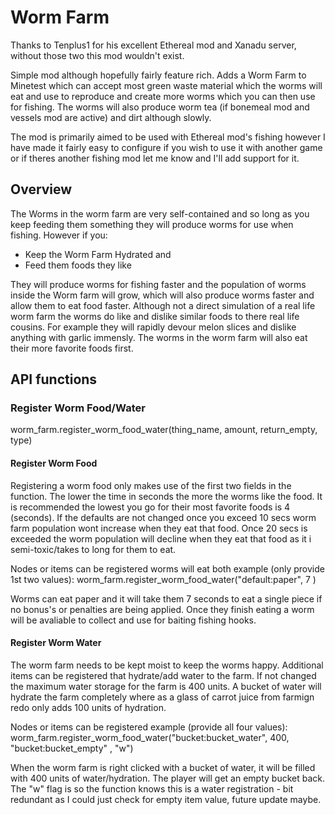 # Worm Farm

Thanks to Tenplus1 for his excellent Ethereal mod and Xanadu server, without those two this mod wouldn't exist.

Simple mod although hopefully fairly feature rich. Adds a Worm Farm to Minetest which can accept most green waste material which the worms will eat and use to reproduce and create more worms which you can then use for fishing. The worms will also produce worm tea (if bonemeal mod and vessels mod are active) and dirt although slowly. 

The mod is primarily aimed to be used with Ethereal mod's fishing however I have made it fairly easy to configure if you wish to use it with another game or if theres another fishing mod let me know and I'll add support for it.

## Overview
The Worms in the worm farm are very self-contained and so long as you keep feeding them something they will produce worms for use when fishing. However if you:

 - Keep the Worm Farm Hydrated and
 - Feed them foods they like 

They will produce worms for fishing faster and the population of worms inside the Worm farm will grow, which will also produce worms faster and allow them to eat food faster. Although not a direct simulation of a real life worm farm the worms do like and dislike similar foods to there real life cousins. For example they will rapidly devour melon slices and dislike anything with garlic immensly. The worms in the worm farm will also eat their more favorite foods first.

## API functions

### Register Worm Food/Water
worm_farm.register_worm_food_water(thing_name, amount, return_empty, type)

####  Register Worm Food
Registering a worm food only makes use of the first two fields in the function. The lower the time in seconds the more the worms like the food. It is recommended the lowest you go for their most favorite foods is 4 (seconds). If the defaults are not changed once you exceed 10 secs worm farm population wont increase when they eat that food. Once 20 secs is exceeded the worm population will decline when they eat that food as it i semi-toxic/takes to long for them to eat.

Nodes or items can be registered worms will eat both
example (only provide 1st two values):
 worm_farm.register_worm_food_water("default:paper", 7 )

Worms can eat paper and it will take them 7 seconds to eat a single piece if no bonus's or penalties are being applied. Once they finish eating a worm will be avaliable to collect and use for baiting fishing hooks.

#### Register Worm Water
The worm farm needs to be kept moist to keep the worms happy. Additional items can be registered that hydrate/add water to the farm. If not changed the maximum water storage for the farm is 400 units. A bucket of water will hydrate the farm completely where as a glass of carrot juice from farmign redo only adds 100 units of hydration.

Nodes or items can be registered
example (provide all four values):
worm_farm.register_worm_food_water("bucket:bucket_water", 400, "bucket:bucket_empty" , "w")

When the worm farm is right clicked with a bucket of water, it will be filled with 400 units of water/hydration. The player will get an empty bucket back. The "w" flag is so the function knows this is a water registration - bit redundant as I could just check for empty item value, future update maybe.
